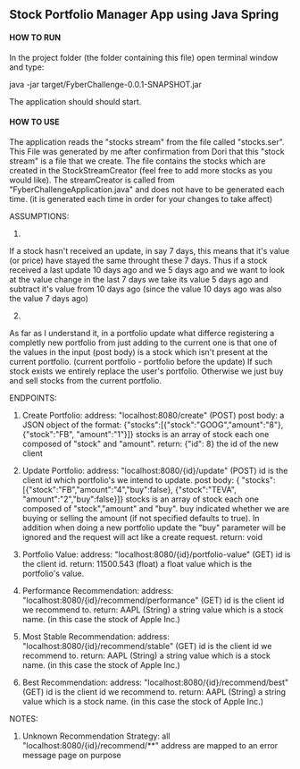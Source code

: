 ## Stock Portfolio Manager App using Java Spring

#### HOW TO RUN

In the project folder (the folder containing this file)
open terminal window and type:

java -jar target/FyberChallenge-0.0.1-SNAPSHOT.jar

The application should should start.

#### HOW TO USE

The application reads the "stocks stream" from the file called "stocks.ser".
This File was generated by me after confirmation from Dori that this "stock stream" is
a file that we create.
The file contains the stocks which are created in the StockStreamCreator (feel free to
add more stocks as you would like). The streamCreator is called from
"FyberChallengeApplication.java" and does not have to be generated each time. (it is
generated each time in order for your changes to take affect)

ASSUMPTIONS:

1.
If a stock hasn't received an update, in say 7 days, this means that it's value 
(or price) have stayed the same throught these 7 days. Thus if a stock received a last 
update 10 days ago and we 5 days ago and we want to look at the value change in the 
last 7 days we take its value 5 days ago and subtract it's value from 10 days ago 
(since the value 10 days ago was also the value 7 days ago)

2.
As far as I understand it, in a portfolio update what differce registering a completly
new portfolio from just adding to the current one is that one of the values in the 
input (post body) is a stock which isn't present at the current portfolio.
(current portfolio - portfolio before the update)
If such stock exists we entirely replace the user's portfolio.
Otherwise we just buy and sell stocks from the current portfolio.

ENDPOINTS:

1. Create Portfolio:
address: "localhost:8080/create" (POST)
post body: a JSON object of the format:
    {"stocks":[{"stock":"GOOG","amount":"8"}, {"stock":"FB", "amount":"1"}]}
    stocks is an array of stock each one composed of "stock" and "amount".
return: 
    {"id": 8}
    the id of the new client

2. Update Portfolio:
address: "localhost:8080/{id}/update" (POST)
    id is the client id which portfolio's we intend to update.
post body: 
    { "stocks":[{"stock":"FB","amount":"4","buy":false}, {"stock":"TEVA", "amount":"2","buy":false}]}
    stocks is an array of stock each one composed of "stock","amount" and "buy".
    buy indicated whether we are buying or selling the amount (if not specified
    defaults to true).
    In addition when doing a new portfolio update the "buy" parameter will be ignored 
    and the request will act like a create request.
return:
    void

3. Portfolio Value:
address: "localhost:8080/{id}/portfolio-value" (GET)
    id is the client id.
return:
    11500.543 (float)
    a float value which is the portfolio's value.

4. Performance Recommendation:
address: "localhost:8080/{id}/recommend/performance" (GET)
    id is the client id we recommend to.
return:
    AAPL (String)
    a string value which is a stock name. (in this case the stock of Apple Inc.)

5. Most Stable Recommendation:
address: "localhost:8080/{id}/recommend/stable" (GET)
    id is the client id we recommend to.
return:
    AAPL (String)
    a string value which is a stock name. (in this case the stock of Apple Inc.)

6. Best Recommendation:
address: "localhost:8080/{id}/recommend/best" (GET)
    id is the client id we recommend to.
    return:
AAPL (String)
    a string value which is a stock name. (in this case the stock of Apple Inc.)


NOTES:

1. Unknown Recommendation Strategy:
all "localhost:8080/{id}/recommend/**" address are mapped to an error message page on purpose






















